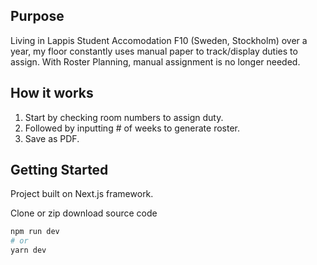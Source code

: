 ## Purpose

Living in Lappis Student Accomodation F10 (Sweden, Stockholm) over a year, my floor constantly uses manual paper to track/display duties to assign. With Roster Planning, manual assignment is no longer needed.

## How it works

1. Start by checking room numbers to assign duty.
2. Followed by inputting # of weeks to generate roster.
3. Save as PDF.


## Getting Started

Project built on Next.js framework.

Clone or zip download source code

```bash
npm run dev
# or
yarn dev
```